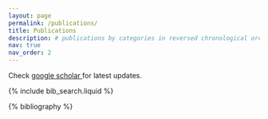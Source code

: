 ```yaml
---
layout: page
permalink: /publications/
title: Publications
description: # publications by categories in reversed chronological order. generated by jekyll-scholar.
nav: true
nav_order: 2
---
```

Check <a href='https://scholar.google.com/citations?user=W15sff4AAAAJ&hl=en'> google scholar </a> for latest updates.
<!-- _pages/publications.md -->

<!-- Bibsearch Feature -->

{% include bib_search.liquid %}

<div class="publications">

{% bibliography %}

</div>
